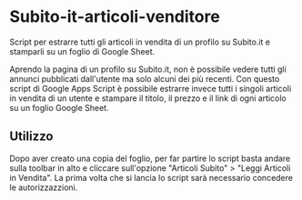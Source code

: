 # Subito-it-articoli-venditore
Script per estrarre tutti gli articoli in vendita di un profilo su Subito.it e stamparli su un foglio di Google Sheet.


Aprendo la pagina di un profilo su Subito.it, non è possibile vedere tutti gli annunci pubblicati dall'utente ma solo alcuni dei più recenti. Con questo script di Google Apps Script è possibile estrarre invece tutti i singoli articoli in vendita di un utente e stampare il titolo, il prezzo e il link di ogni articolo su un foglio Google Sheet.


## Utilizzo

Dopo aver creato una copia del foglio, per far partire lo script basta andare sulla toolbar in alto e cliccare sull'opzione "Articoli Subito" > "Leggi Articoli in Vendita". La prima volta che si lancia lo script sarà necessario concedere le autorizzazzioni. 

